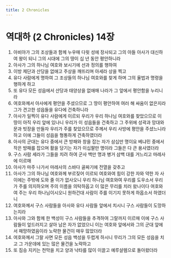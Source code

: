 ```yaml
---
title: 2 Chronicles
---
```


# 역대하 (2 Chronicles) 14장
1. 아비야가 그의 조상들과 함께 누우매 다윗 성에 장사되고 그의 아들 아사가 대신하여 왕이 되니 그의 시대에 그의 땅이 십 년 동안 평안하니라
1. 아사가 그의 하나님 여호와 보시기에 선과 정의를 행하여
1. 이방 제단과 산당을 없애고 주상을 깨뜨리며 아세라 상을 찍고
1. 유다 사람에게 명하여 그 조상들의 하나님 여호와를 찾게 하며 그의 율법과 명령을 행하게 하고
1. 또 유다 모든 성읍에서 산당과 태양상을 없애매 나라가 그 앞에서 평안함을 누리니라
1. 여호와께서 아사에게 평안을 주셨으므로 그 땅이 평안하여 여러 해 싸움이 없은지라 그가 견고한 성읍들을 유다에 건축하니라
1. 아사가 일찍이 유다 사람에게 이르되 우리가 우리 하나님 여호와를 찾았으므로 이 땅이 아직 우리 앞에 있나니 우리가 이 성읍들을 건축하고 그 주위에 성곽과 망대와 문과 빗장을 만들자 우리가 주를 찾았으므로 주께서 우리 사방에 평안을 주셨느니라 하고 이에 그들이 성읍을 형통하게 건축하였더라
1. 아사의 군대는 유다 중에서 큰 방패와 창을 잡는 자가 삼십만 명이요 베냐민 중에서 작은 방패를 잡으며 활을 당기는 자가 이십팔만 명이라 그들은 다 큰 용사였더라
1. 구스 사람 세라가 그들을 치려 하여 군사 백만 명과 병거 삼백 대를 거느리고 마레사에 이르매
1. 아사가 마주 나가서 마레사의 스바다 골짜기에 전열을 갖추고
1. 아사가 그의 하나님 여호와께 부르짖어 이르되 여호와여 힘이 강한 자와 약한 자 사이에는 주밖에 도와 줄 이가 없사오니 우리 하나님 여호와여 우리를 도우소서 우리가 주를 의지하오며 주의 이름을 의탁하옵고 이 많은 무리를 치러 왔나이다 여호와여 주는 우리 하나님이시오니 원하건대 사람이 주를 이기지 못하게 하옵소서 하였더니
1. 여호와께서 구스 사람들을 아사와 유다 사람들 앞에서 치시니 구스 사람들이 도망하는지라
1. 아사와 그와 함께 한 백성이 구스 사람들을 추격하여 그랄까지 이르매 이에 구스 사람들이 엎드러지고 살아 남은 자가 없었으니 이는 여호와 앞에서와 그의 군대 앞에서 패망하였음이라 노략한 물건이 매우 많았더라
1. 여호와께서 그랄 사면 모든 성읍 백성을 두렵게 하시니 무리가 그의 모든 성읍을 치고 그 가운데에 있는 많은 물건을 노략하고
1. 또 짐승 지키는 천막을 치고 양과 낙타를 많이 이끌고 예루살렘으로 돌아왔더라